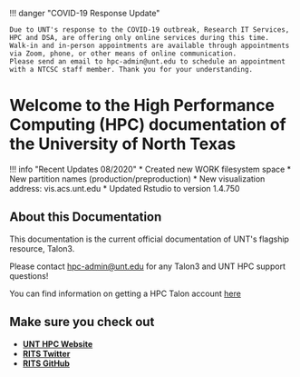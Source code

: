 !!! danger "COVID-19 Response Update"

	Due to UNT's response to the COVID-19 outbreak, Research IT Services, HPC and DSA, are offering only online services during this time. 
	Walk-in and in-person appointments are available through appointments via Zoom, phone, or other means of online communication. 
	Please send an email to hpc-admin@unt.edu to schedule an appointment with a NTCSC staff member. Thank you for your understanding.

# Welcome to the High Performance Computing (HPC) documentation of the University of North Texas

!!! info "Recent Updates 08/2020"
	* Created new WORK filesystem space
	* New partition names (production/preproduction)
	* New visualization address: vis.acs.unt.edu
	* Updated Rstudio to version 1.4.750 

## About this Documentation

This documentation is the current official documentation of UNT's flagship resource, Talon3. 

Please contact hpc-admin@unt.edu for any Talon3 and UNT HPC support questions!

You can find information on getting a HPC Talon account [here](newaccount.md)

## Make sure you check out

* **[UNT HPC Website](https://hpc.unt.edu/)**
* **[RITS Twitter](https://twitter.com/UNT_RITS)**
* **[RITS GitHub](https://github.com/UNT-RITS)**

